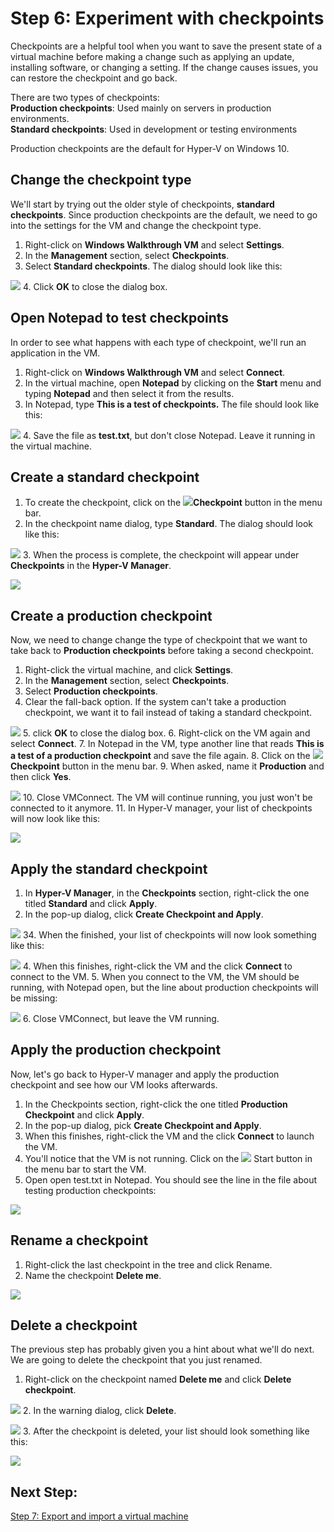 # Step 6: Experiment with checkpoints

Checkpoints are a helpful tool when you want to save the present state of a virtual machine before making a change such as applying an update, installing software, or changing a setting. If the change causes issues, you can restore the checkpoint and go back.

There are two types of checkpoints:  
**Production checkpoints**: Used mainly on servers in production environments.  
**Standard checkpoints**: Used in development or testing environments

Production checkpoints are the default for Hyper-V on Windows 10.


## Change the checkpoint type

We'll start by trying out the older style of checkpoints, **standard checkpoints**. Since production checkpoints are the default, we need to go into the settings for the VM and change the checkpoint type.

1. Right-click on **Windows Walkthrough VM** and select **Settings**.
2. In the **Management** section, select **Checkpoints**.
3. Select **Standard checkpoints**. The dialog should look like this:

  ![](media/standard2.png)
4.  Click **OK** to close the dialog box.

## Open Notepad to test checkpoints

In order to see what happens with each type of checkpoint, we'll run an application in the VM.
1. Right-click on **Windows Walkthrough VM** and select **Connect**.
2. In the virtual machine, open **Notepad** by clicking on the **Start** menu and typing **Notepad** and then select it from the results.
3. In Notepad, type **This is a test of checkpoints.** The file should look like this:

  ![](media/standard_notepad.png)
4. Save the file as **test.txt**, but don't close Notepad. Leave it running in the virtual machine.

## Create a standard checkpoint

1. To create the checkpoint, click on the ![](media/checkpoint_button.png)**Checkpoint** button in the menu bar.
2. In the checkpoint name dialog, type **Standard**. The dialog should look like this:

  ![](media/save_standard.png)
3. When the process is complete, the checkpoint will appear under **Checkpoints** in the **Hyper-V Manager**.

  ![](media/standard_complete.png)

## Create a production checkpoint

Now, we need to change change the type of checkpoint that we want to take back to **Production checkpoints** before taking a second checkpoint.

1.  Right-click the virtual machine, and click **Settings**.
2.  In the **Management** section, select **Checkpoints**.
3.  Select **Production checkpoints**.
4.  Clear the fall-back option. If the system can't take a production checkpoint, we want it to fail instead of taking a standard checkpoint.

  ![](media/production.png)
5.  click **OK** to close the dialog box.
6.  Right-click on the VM again and select **Connect**.
7.  In Notepad in the VM, type another line that reads **This is a test of a production checkpoint** and save the file again.
8.  Click on the ![](media/checkpoint_button.png)**Checkpoint** button in the menu bar.
9.  When asked, name it **Production** and then click **Yes**.

  ![](media/production_CheckpointName.png)
10. Close VMConnect. The VM will continue running, you just won't be connected to it anymore.
11. In Hyper-V manager, your list of checkpoints will now look like this:

  ![](media/production_complete.png)



## Apply the standard checkpoint

1.  In **Hyper-V Manager**, in the **Checkpoints** section, right-click the one titled **Standard** and click **Apply**.
2.  In the pop-up dialog, click **Create Checkpoint and Apply**.

  ![](media/apply_standard.png)
34. When the finished, your list of checkpoints will now look something like this:

  ![](media/standard_applied.png)
4. When this finishes, right-click the VM and the click **Connect** to connect to the VM.
5. When you connect to the VM, the VM should be running, with Notepad open, but the line about production checkpoints will be missing:

  ![](media/standard_applied_notepad.png)
6. Close VMConnect, but leave the VM running.


## Apply the production checkpoint

Now, let's go back to Hyper-V manager and apply the production checkpoint and see how our VM looks afterwards.

1.  In the Checkpoints section, right-click the one titled **Production Checkpoint** and click **Apply**.
2.  In the pop-up dialog, pick **Create Checkpoint and Apply**.
3. When this finishes, right-click the VM and the click **Connect** to launch the VM.
4. You'll notice that the VM is not running. Click on the ![](media/start.png) Start button in the menu bar to start the VM.
5. Open open test.txt in Notepad. You should see the line in the file about testing production checkpoints:

  ![](media/production_notepad.png)


## Rename a checkpoint

1. Right-click the last checkpoint in the tree and click Rename.
2. Name the checkpoint **Delete me**.

  ![](media/delete_me.png)

## Delete a checkpoint

The previous step has probably given you a hint about what we'll do next. We are going to delete the checkpoint that you just renamed.

1. Right-click on the checkpoint named **Delete me** and click **Delete checkpoint**.

  ![](media/delete_checkpoint.png)
2. In the warning dialog, click **Delete**.

  ![](media/delete_warn.png)
3. After the checkpoint is deleted, your list should look something like this:

  ![](media/after_delete.png)


## Next Step:

[Step 7: Export and import a virtual machine](walkthrough_export_import.md)






<!--HONumber=Jan16_HO2-->
